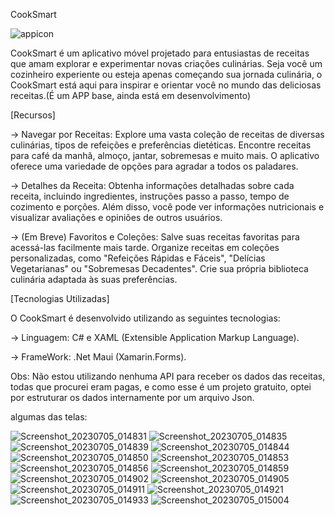 CookSmart

![appicon](https://github.com/LuigiGabriel51/CookSmart/assets/112506473/cf31bde9-e947-49ab-8a4e-71a8d6c28ae2)



CookSmart é um aplicativo móvel projetado para entusiastas de receitas que amam explorar e experimentar novas criações culinárias. 
Seja você um cozinheiro experiente ou esteja apenas começando sua jornada culinária, o CookSmart está aqui para inspirar e orientar 
você no mundo das deliciosas receitas.(É um APP base, ainda está em desenvolvimento)

[Recursos]

-> Navegar por Receitas: Explore uma vasta coleção de receitas de diversas culinárias, tipos de refeições e preferências dietéticas. 
Encontre receitas para café da manhã, almoço, jantar, sobremesas e muito mais.
O aplicativo oferece uma variedade de opções para agradar a todos os paladares.

-> Detalhes da Receita: Obtenha informações detalhadas sobre cada receita, incluindo ingredientes, instruções passo a passo,
tempo de cozimento e porções. Além disso, você pode ver informações nutricionais e visualizar avaliações e opiniões de outros usuários.

-> (Em Breve) Favoritos e Coleções: Salve suas receitas favoritas para acessá-las facilmente mais tarde. Organize receitas em coleções 
personalizadas, como "Refeições Rápidas e Fáceis", "Delícias Vegetarianas" ou "Sobremesas Decadentes". 
Crie sua própria biblioteca culinária adaptada às suas preferências.

[Tecnologias Utilizadas]

O CookSmart é desenvolvido utilizando as seguintes tecnologias:

->  Linguagem: C# e XAML (Extensible Application Markup Language).

->  FrameWork: .Net Maui (Xamarin.Forms).


Obs: Não estou utilizando nenhuma API para receber os dados das receitas, todas que procurei eram pagas, e como esse é um projeto
gratuito, optei por estruturar os dados internamente por um arquivo Json.

algumas das telas: 

![Screenshot_20230705_014831](https://github.com/LuigiGabriel51/CookSmart/assets/112506473/c54a90e4-7290-4e35-9426-32078f168543)
![Screenshot_20230705_014835](https://github.com/LuigiGabriel51/CookSmart/assets/112506473/7d230efc-3334-48f6-9854-766778950479)
![Screenshot_20230705_014839](https://github.com/LuigiGabriel51/CookSmart/assets/112506473/773e1b47-f46b-43bb-80db-70a4c6bdf359)
![Screenshot_20230705_014844](https://github.com/LuigiGabriel51/CookSmart/assets/112506473/a3806283-3258-4f60-b570-77c164d14199)
![Screenshot_20230705_014850](https://github.com/LuigiGabriel51/CookSmart/assets/112506473/d80856aa-2ae7-4308-9f83-195e7a0b8c1e)
![Screenshot_20230705_014853](https://github.com/LuigiGabriel51/CookSmart/assets/112506473/a4b36615-6b21-41d0-8527-4a84736039dc)
![Screenshot_20230705_014856](https://github.com/LuigiGabriel51/CookSmart/assets/112506473/3e08beb9-e26d-4b64-a86b-6e3c6614e249)
![Screenshot_20230705_014859](https://github.com/LuigiGabriel51/CookSmart/assets/112506473/891f7484-84eb-4f44-8e0a-ed7c8bd5eddc)
![Screenshot_20230705_014902](https://github.com/LuigiGabriel51/CookSmart/assets/112506473/0a46fbf6-ef72-427c-91d0-b18d683c0a1f)
![Screenshot_20230705_014905](https://github.com/LuigiGabriel51/CookSmart/assets/112506473/2d64daa0-5026-4631-8606-15a777b799fb)
![Screenshot_20230705_014911](https://github.com/LuigiGabriel51/CookSmart/assets/112506473/329ae278-1bd7-40f2-be7c-2853ed626376)
![Screenshot_20230705_014921](https://github.com/LuigiGabriel51/CookSmart/assets/112506473/93d1ca6a-de19-4ba0-9a27-9491d8941264)
![Screenshot_20230705_014933](https://github.com/LuigiGabriel51/CookSmart/assets/112506473/2d735560-63e7-4718-8ca2-f848f855fa2a)
![Screenshot_20230705_015004](https://github.com/LuigiGabriel51/CookSmart/assets/112506473/ee4844fa-e098-45ba-9227-5adcb754c7ce)

